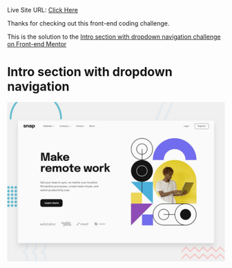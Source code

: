 Live Site URL: [Click Here](https://kimodev1990.github.io/Intro-dropdown-navigation/)

Thanks for checking out this front-end coding challenge.

This is the solution to the [Intro section with dropdown navigation challenge on Front-end Mentor](https://www.frontendmentor.io/challenges/intro-section-with-dropdown-navigation-ryaPetHE5)

# Intro section with dropdown navigation

![Design preview for the Intro section with dropdown navigation coding challenge](./design/desktop-preview.jpg)

